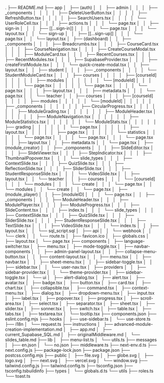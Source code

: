 .
├── README.md
├── app
│   ├── (auth)
│   │   ├── admin
│   │   │   ├── _components
│   │   │   │   ├── DeleteUserButton.tsx
│   │   │   │   ├── RefreshButton.tsx
│   │   │   │   ├── SearchUsers.tsx
│   │   │   │   └── UserRoleCell.tsx
│   │   │   ├── actions.ts
│   │   │   └── page.tsx
│   │   ├── sign-in
│   │   │   ├── [[...sign-in]]
│   │   │   │   └── page.tsx
│   │   │   └── layout.tsx
│   │   └── sign-up
│   │       ├── [[...sign-up]]
│   │       │   └── page.tsx
│   │       └── layout.tsx
│   ├── (dashboard)
│   │   ├── _components
│   │   │   ├── Breadcrumbs.tsx
│   │   │   ├── CourseCard.tsx
│   │   │   ├── CourseNavigation.tsx
│   │   │   ├── CreateCourseModal.tsx
│   │   │   ├── ModuleCard.tsx
│   │   │   ├── RecentCourses.tsx
│   │   │   ├── RecentModules.tsx
│   │   │   ├── SupabaseProvider.tsx
│   │   │   ├── createFirstModule.tsx
│   │   │   └── quick-create-modal.tsx
│   │   ├── layout.tsx
│   │   ├── student
│   │   │   ├── _components
│   │   │   │   └── StudentModuleCard.tsx
│   │   │   ├── courses
│   │   │   │   ├── [courseId]
│   │   │   │   │   ├── modules
│   │   │   │   │   │   └── [moduleId]
│   │   │   │   │   │       └── page.tsx
│   │   │   │   │   └── page.tsx
│   │   │   │   └── page.tsx
│   │   │   ├── layout.tsx
│   │   │   ├── metadata.ts
│   │   │   └── page.tsx
│   │   └── teacher
│   │       ├── courses
│   │       │   ├── [courseId]
│   │       │   │   ├── modules
│   │       │   │   │   └── [moduleId]
│   │       │   │   │       ├── _components
│   │       │   │   │       │   ├── CircularProgress.tsx
│   │       │   │   │       │   ├── ModuleGrading.tsx
│   │       │   │   │       │   ├── ModuleHeader.tsx
│   │       │   │   │       │   ├── ModuleNavigation.tsx
│   │       │   │   │       │   ├── ModuleStatistics.tsx
│   │       │   │   │       │   └── ModuleStats.tsx
│   │       │   │   │       ├── grading
│   │       │   │   │       │   └── page.tsx
│   │       │   │   │       ├── layout.tsx
│   │       │   │   │       ├── page.tsx
│   │       │   │   │       └── statistics
│   │       │   │   │           └── page.tsx
│   │       │   │   └── page.tsx
│   │       │   └── page.tsx
│   │       ├── layout.tsx
│   │       ├── metadata.ts
│   │       └── page.tsx
│   ├── (module_creator)
│   │   ├── _components
│   │   │   ├── SlideEditor.tsx
│   │   │   ├── SlideViewer.tsx
│   │   │   ├── StepIndicator.tsx
│   │   │   ├── ThumbnailPopover.tsx
│   │   │   └── slide_types
│   │   │       ├── ContextSlide.tsx
│   │   │       ├── QuizSlide.tsx
│   │   │       ├── ReflectionSlide.tsx
│   │   │       ├── SliderSlide.tsx
│   │   │       ├── StudentResponseSlide.tsx
│   │   │       └── VideoSlide.tsx
│   │   ├── layout.tsx
│   │   └── teacher
│   │       ├── courses
│   │       │   └── [courseId]
│   │       │       └── modules
│   │       │           └── create
│   │       │               └── page.tsx
│   │       └── modules
│   │           └── create
│   │               └── page.tsx
│   ├── (module_player)
│   │   ├── [moduleID]
│   │   │   └── page.tsx
│   │   ├── _components
│   │   │   ├── ModuleHeader.tsx
│   │   │   ├── ModulePlayer.tsx
│   │   │   ├── ModuleProgress.tsx
│   │   │   ├── SlideContent.tsx
│   │   │   ├── index.ts
│   │   │   └── slide_types
│   │   │       ├── ContextSlide.tsx
│   │   │       ├── QuizSlide.tsx
│   │   │       ├── SliderSlide.tsx
│   │   │       ├── StudentResponseSlide.tsx
│   │   │       ├── TextSlide.tsx
│   │   │       ├── VideoSlide.tsx
│   │   │       └── index.ts
│   │   ├── layout.tsx
│   │   └── sql_script.sql
│   ├── api
│   │   └── webhook
│   │       └── clerk
│   │           └── route.ts
│   ├── favicon.ico
│   ├── globals.css
│   ├── layout.tsx
│   └── page.tsx
├── components
│   ├── language-switcher.tsx
│   ├── menu.tsx
│   ├── mode-toggle.tsx
│   ├── navbar-components
│   │   ├── admin-panel-layout.tsx
│   │   ├── collapse-menu-button.tsx
│   │   ├── content-layout.tsx
│   │   ├── menu.tsx
│   │   ├── navbar.tsx
│   │   ├── sheet-menu.tsx
│   │   ├── sidebar-toggle.tsx
│   │   ├── sidebar.tsx
│   │   └── user-nav.tsx
│   ├── providers
│   │   ├── sidebar-provider.tsx
│   │   └── theme-provider.tsx
│   ├── sidebar-toggle.tsx
│   └── ui
│       ├── alert-dialog.tsx
│       ├── alert.tsx
│       ├── avatar.tsx
│       ├── badge.tsx
│       ├── button.tsx
│       ├── card.tsx
│       ├── chart.tsx
│       ├── collapsible.tsx
│       ├── command.tsx
│       ├── context-menu.tsx
│       ├── dialog.tsx
│       ├── dropdown-menu.tsx
│       ├── input.tsx
│       ├── label.tsx
│       ├── popover.tsx
│       ├── progress.tsx
│       ├── scroll-area.tsx
│       ├── select.tsx
│       ├── separator.tsx
│       ├── sheet.tsx
│       ├── slider.tsx
│       ├── sonner.tsx
│       ├── switch.tsx
│       ├── table.tsx
│       ├── tabs.tsx
│       ├── textarea.tsx
│       └── tooltip.tsx
├── components.json
├── eslint.config.mjs
├── hooks
│   ├── use-sidebar.ts
│   └── use-store.ts
├── i18n
│   └── request.ts
├── instructions
│   ├── advanced-module-creation-implementation.md
│   ├── app.md
│   ├── current_Supabase_SQL.md
│   ├── originalMiddleware.md
│   └── slides_table.md
├── lib
│   ├── menu-list.ts
│   └── utils.ts
├── messages
│   ├── en.json
│   └── no.json
├── middleware.ts
├── next-env.d.ts
├── next.config.js
├── package-lock.json
├── package.json
├── postcss.config.mjs
├── public
│   ├── file.svg
│   ├── globe.svg
│   ├── logo.svg
│   ├── next.svg
│   ├── vercel.svg
│   └── window.svg
├── tailwind.config.js
├── tailwind.config.ts
├── tsconfig.json
├── tsconfig.tsbuildinfo
├── types
│   └── globals.d.ts
└── utils
    ├── roles.ts
    └── toast.ts

